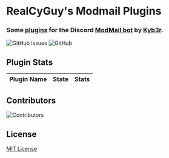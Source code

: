 # RealCyGuy's Modmail Plugins
### Some [plugins](https://github.com/kyb3r/modmail/wiki/Plugins) for the Discord [ModMail bot](https://github.com/kyb3r/modmail) by [Kyb3r](https://kyb3r.github.io/).
![GitHub issues](https://img.shields.io/github/issues/realcyguy/modmail-plugins?style=for-the-badge)
![GitHub](https://img.shields.io/github/license/realcyguy/modmail-plugins?style=for-the-badge)

## Plugin Stats
|Plugin Name|State|Stats|
|--|--|--|

## Contributors
![Contributors](https://contributors-img.firebaseapp.com/image?repo=realcyguy/modmail-plugins)

## License
[MIT License](https://github.com/RealCyGuy/modmail-plugins/blob/master/LICENSE)

